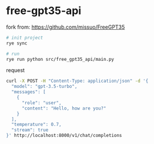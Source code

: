 # free-gpt35-api

fork from: https://github.com/missuo/FreeGPT35

```sh
# init project
rye sync

# run
rye run python src/free_gpt35_api/main.py
```

request 

```sh
curl -X POST -H "Content-Type: application/json" -d '{
  "model": "gpt-3.5-turbo",
  "messages": [
    {
      "role": "user",
      "content": "Hello, how are you?"
    }
  ],
  "temperature": 0.7,
  "stream": true
}' http://localhost:8000/v1/chat/completions
```